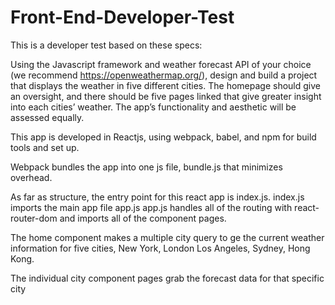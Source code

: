 # Front-End-Developer-Test
This is a developer test based on these specs:

Using the Javascript framework and weather forecast API of your choice (we recommend https://openweathermap.org/), design and build a project that displays the weather in five different cities. The homepage should give an oversight, and there should be five pages linked that give greater insight into each cities’ weather. The app’s functionality and aesthetic will be assessed equally.

This app is developed in Reactjs, using webpack, babel, and npm for build tools and set up.

Webpack bundles the app into one js file, bundle.js that minimizes overhead.

As far as structure, the entry point for this react app is index.js. 
index.js imports the main app file app.js
app.js handles all of the routing with react-router-dom and imports all of the component pages.

The home component makes a multiple city query to ge the current weather information for five cities,
New York, London Los Angeles, Sydney, Hong Kong.

The individual city component pages grab the forecast data for that specific city
